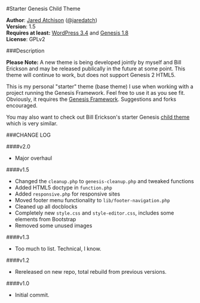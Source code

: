 #Starter Genesis Child Theme

**Author**: [Jared Atchison](http://www.jaredatchison.com) ([@jaredatch](http://www.twitter.com/jaredatch))   
**Version**: 1.5  
**Requires at least:** [WordPress 3.4](http://wordpress.org) and [Genesis 1.8](http://www.jaredatchison.com/go/genesis/)  
**License**: GPLv2

###Description

**Please Note:**  A new theme is being developed jointly by myself and Bill Erickson and may be released publically in the future at some point. This theme will continue to work, but does not support Genesis 2 HTML5.

This is my personal "starter" theme (base theme) I use when working with a project running the Genesis Framework. Feel free to use it as you see fit. Obviously, it requires the [Genesis Framework](http:www.jaredatchison.com/go/genesis/). Suggestions and forks encouraged.

You may also want to check out Bill Erickson's starter Genesis [child theme](https://github.com/billerickson/BE-Genesis-Child) which is very similar.

###CHANGE LOG

####v2.0
- Major overhaul

####v1.5
- Changed the `cleanup.php` to `genesis-cleanup.php` and tweaked functions
- Added HTML5 doctype in `function.php`
- Added `responsive.php` for responsive sites
- Moved footer menu functionality to `lib/footer-navigation.php`
- Cleaned up all docblocks
- Completely new `style.css` and `style-editor.css`, includes some elements from Bootstrap
- Removed some unused images

####v1.3
- Too much to list. Technical, I know.

####v1.2
- Rereleased on new repo, total rebuild from previous versions.

####v1.0
- Initial commit.

